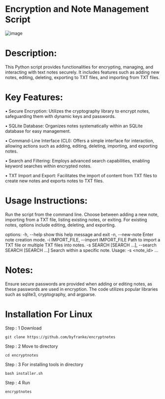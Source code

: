 # Encryption and Note Management Script

![image](https://github.com/byfranke/encryptnotes/assets/131370932/c90262b4-2296-4e23-9723-82a6a5f0cce2)

# Description:
This Python script provides functionalities for encrypting, managing, and interacting with text notes securely. It includes features such as adding new notes, editing, deleting, exporting to TXT files, and importing from TXT files.


# Key Features:

• Secure Encryption: Utilizes the cryptography library to encrypt notes, safeguarding them with dynamic keys and passwords.

• SQLite Database: Organizes notes systematically within an SQLite database for easy management.

• Command-Line Interface (CLI): Offers a simple interface for interaction, allowing actions such as adding, editing, deleting, importing, and exporting notes.

• Search and Filtering: Employs advanced search capabilities, enabling keyword searches within encrypted notes.

• TXT Import and Export: Facilitates the import of content from TXT files to create new notes and exports notes to TXT files.


# Usage Instructions:

Run the script from the command line.
Choose between adding a new note, importing from a TXT file, listing existing notes, or exiting.
For existing notes, options include editing, deleting, and exporting.

options:
  -h, --help            show this help message and exit
  -n, --new-note        Enter note creation mode.
  -i IMPORT_FILE, --import IMPORT_FILE
                        Path to import a TXT file or multiple TXT files into notes.
  -s SEARCH [SEARCH ...], --search SEARCH [SEARCH ...]
                        Search within a specific note. Usage: -s <note_id> <keyword1> <keyword2> ...


# Notes:

Ensure secure passwords are provided when adding or editing notes, as these passwords are used in encryption.
The code utilizes popular libraries such as sqlite3, cryptography, and argparse.

# Installation For Linux

Step : 1 Download

```
git clone https://github.com/byfranke/encryptnotes
```
Step : 2 Move to directory
```
cd encryptnotes
```
Step : 3 For installing tools in directory
```
bash installer.sh
```
Step : 4 Run
```
encryptnotes
```
